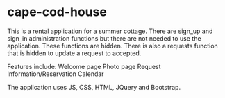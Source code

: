 # cape-cod-house
This is a rental application for a summer cottage.  There are sign_up and sign_in administration functions but there are not needed to use the application.  These functions are hidden.  There is also a requests function that is hidden to update a request to accepted.

Features include:
Welcome page
Photo page
Request Information/Reservation
Calendar


The application uses JS, CSS, HTML, JQuery and Bootstrap.
